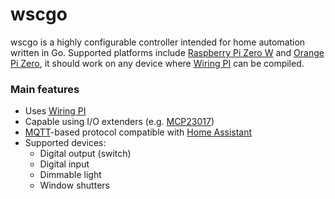 # wscgo

wscgo is a highly configurable controller intended for home automation written in Go. Supported 
platforms include [Raspberry Pi Zero W](https://www.raspberrypi.org/products/raspberry-pi-zero-w/) 
and [Orange Pi Zero](http://www.orangepi.org/orangepizero/), it should work on any device where 
[Wiring PI](http://wiringpi.com/) can be compiled.

### Main features

* Uses [Wiring PI](http://wiringpi.com/)
* Capable using I/O extenders (e.g. [MCP23017](https://www.microchip.com/wwwproducts/en/MCP23017))
* [MQTT](http://mqtt.org/)-based protocol compatible with [Home Assistant](https://www.home-assistant.io/integrations/mqtt/) 
* Supported devices:
  * Digital output (switch)
  * Digital input
  * Dimmable light
  * Window shutters
